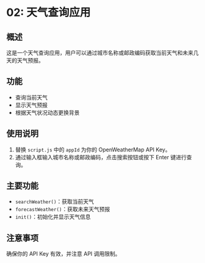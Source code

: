 # 02: 天气查询应用

## 概述

这是一个天气查询应用，用户可以通过城市名称或邮政编码获取当前天气和未来几天的天气预报。

## 功能

- 查询当前天气
- 显示天气预报
- 根据天气状况动态更换背景

## 使用说明

1. 替换 `script.js` 中的 `appId` 为你的 OpenWeatherMap API Key。
2. 通过输入框输入城市名称或邮政编码，点击搜索按钮或按下 Enter 键进行查询。

## 主要功能

- `searchWeather()`：获取当前天气
- `forecastWeather()`：获取未来天气预报
- `init()`：初始化并显示天气信息

## 注意事项

确保你的 API Key 有效，并注意 API 调用限制。
